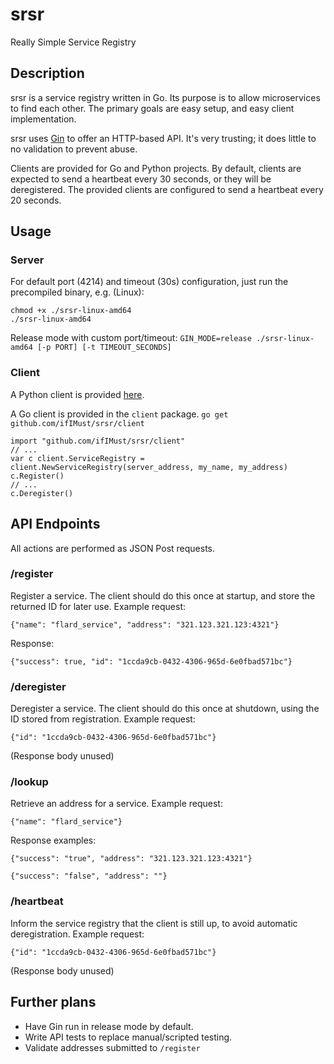 # srsr
Really Simple Service Registry

## Description
srsr is a service registry written in Go. Its purpose is to allow microservices to find each other.
The primary goals are easy setup, and easy client implementation.

srsr uses [Gin](https://gin-gonic.com/) to offer an HTTP-based API.
It's very trusting; it does little to no validation to prevent abuse.

Clients are provided for Go and Python projects.
By default, clients are expected to send a heartbeat every 30 seconds, or they will be deregistered.
The provided clients are configured to send a heartbeat every 20 seconds.

## Usage

### Server
For default port (4214) and timeout (30s) configuration, just run the precompiled binary, e.g. (Linux):
```
chmod +x ./srsr-linux-amd64
./srsr-linux-amd64
```

Release mode with custom port/timeout:
`GIN_MODE=release ./srsr-linux-amd64 [-p PORT] [-t TIMEOUT_SECONDS]`


### Client
A Python client is provided [here](https://github.com/ifIMust/srsrpy).

A Go client is provided in the `client` package.
`go get github.com/ifIMust/srsr/client`
```
import "github.com/ifIMust/srsr/client"
// ...
var c client.ServiceRegistry = client.NewServiceRegistry(server_address, my_name, my_address)
c.Register()
// ...
c.Deregister()
```

## API Endpoints
All actions are performed as JSON Post requests.

### /register
Register a service. The client should do this once at startup, and store the returned ID for later use.
Example request:
```
{"name": "flard_service", "address": "321.123.321.123:4321"}
```
Response:
```
{"success": true, "id": "1ccda9cb-0432-4306-965d-6e0fbad571bc"}
```

### /deregister
Deregister a service. The client should do this once at shutdown, using the ID stored from registration.
Example request:
```
{"id": "1ccda9cb-0432-4306-965d-6e0fbad571bc"}
```
(Response body unused)

### /lookup
Retrieve an address for a service.
Example request:
```
{"name": "flard_service"}
```
Response examples:
```
{"success": "true", "address": "321.123.321.123:4321"}

{"success": "false", "address": ""}
```

### /heartbeat
Inform the service registry that the client is still up, to avoid automatic deregistration.
Example request:
```
{"id": "1ccda9cb-0432-4306-965d-6e0fbad571bc"}
```
(Response body unused)


## Further plans
- Have Gin run in release mode by default.
- Write API tests to replace manual/scripted testing.
- Validate addresses submitted to `/register`
